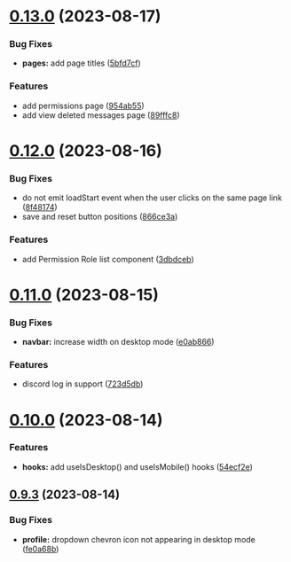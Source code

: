 # [0.13.0](https://github.com/onesoft-sudo/sudobot-dashboard/compare/v0.12.0...v0.13.0) (2023-08-17)


### Bug Fixes

* **pages:** add page titles ([5bfd7cf](https://github.com/onesoft-sudo/sudobot-dashboard/commit/5bfd7cf3db2c27b4a48f8ecbca4f142556a3e678))


### Features

* add permissions page ([954ab55](https://github.com/onesoft-sudo/sudobot-dashboard/commit/954ab552f607881969c5afd5b90989d545e05264))
* add view deleted messages page ([89fffc8](https://github.com/onesoft-sudo/sudobot-dashboard/commit/89fffc8c70f95f0da10850c9a7e3510af71dfe5d))



# [0.12.0](https://github.com/onesoft-sudo/sudobot-dashboard/compare/v0.11.0...v0.12.0) (2023-08-16)


### Bug Fixes

* do not emit loadStart event when the user clicks on the same page link ([8f48174](https://github.com/onesoft-sudo/sudobot-dashboard/commit/8f481743e0cc3fdb60011a95109f597785112250))
* save and reset button positions ([866ce3a](https://github.com/onesoft-sudo/sudobot-dashboard/commit/866ce3acd2af42ba649ef80b715bf82e97fcb388))


### Features

* add Permission Role list component ([3dbdceb](https://github.com/onesoft-sudo/sudobot-dashboard/commit/3dbdceb7adb3b5e5d5ed824e125235f0e630e890))



# [0.11.0](https://github.com/onesoft-sudo/sudobot-dashboard/compare/v0.10.0...v0.11.0) (2023-08-15)


### Bug Fixes

* **navbar:** increase width on desktop mode ([e0ab866](https://github.com/onesoft-sudo/sudobot-dashboard/commit/e0ab8665b1abcdb7e1a3a42630399d3b33cae8f2))


### Features

* discord log in support ([723d5db](https://github.com/onesoft-sudo/sudobot-dashboard/commit/723d5dba201e8b0f37a27f11c714eb90fbeeb9e3))



# [0.10.0](https://github.com/onesoft-sudo/sudobot-dashboard/compare/v0.9.3...v0.10.0) (2023-08-14)


### Features

* **hooks:** add useIsDesktop() and useIsMobile() hooks ([54ecf2e](https://github.com/onesoft-sudo/sudobot-dashboard/commit/54ecf2e048103788beea8b40b34b07538ffb4a06))



## [0.9.3](https://github.com/onesoft-sudo/sudobot-dashboard/compare/v0.9.2...v0.9.3) (2023-08-14)


### Bug Fixes

* **profile:** dropdown chevron icon not appearing in desktop mode ([fe0a68b](https://github.com/onesoft-sudo/sudobot-dashboard/commit/fe0a68b7f0625854ce75989b64470af030c053c0))



